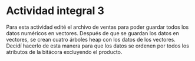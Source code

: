# Actividad integral 3
Para esta actividad edité el archivo de ventas para poder guardar todos los datos numéricos en vectores.
Después de que se guardan los datos en vectores, se crean cuatro árboles heap con los datos de los vectores.
Decidí hacerlo de esta manera para que los datos se ordenen por todos los atributos de la bitácora excluyendo el producto.
